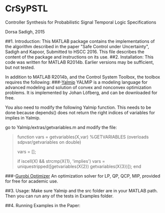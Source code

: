 # CrSyPSTL
Controller Synthesis for Probabilistic Signal Temporal Logic Specifications

Dorsa Sadigh, 2015

##1. Introduction:
This MATLAB package contains the implementations of the algorithm described in the paper "Safe Control under Uncertainty", Sadigh and Kapoor, Submitted to HSCC 2016. This file describes the content of the package and instructions on its use.
##2. Installation:
This code was written for MATLAB R2014b. Earlier versions may be sufficient, but not tested.

In addition to MATLAB R2014b, and the Control System Toolbox, the toolbox requires the following:
###-[Yalmip](http://users.isy.liu.se/johanl/yalmip/pmwiki.php?n=Main.Download)
YALMIP is a modeling language for advanced modeling and solution of convex and nonconvex optimization problems. It is implemented by Johan Löfberg, and can be downloaded for free.

You also need to modify the following Yalmip function. This needs to be done because depends() does not return the right indices of variables for implies in Yalmip.

go to Yalmip/extras/getvariables.m and modify the file:

>function vars = getvariables(X,var)
>%GETVARIABLES (overloads sdpvar/getvariables on double)
>
>vars = [];
>
>if iscell(X) && strcmp(X{1}, 'implies')
>    vars = uniquestripped([getvariables(X{2}) getvariables(X{3})]);
>end


###-[Gurobi Optimizer](http://www.gurobi.com/)
An optimization solver for LP, QP, QCP, MIP, provided for free for academic use.

##3. Usage:
Make sure Yalmip and the src folder are in your MATLAB path. Then you can run any of the tests in Examples folder.

##4. Running Examples in the Paper:



